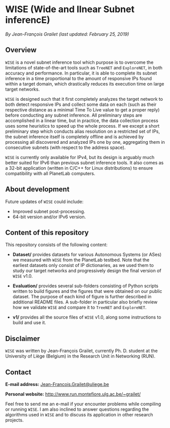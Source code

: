 # WISE (Wide and lInear Subnet inferencE)

*By Jean-François Grailet (last updated: February 25, 2019)*

## Overview

`WISE` is a novel subnet inference tool which purpose is to overcome the limitations of state-of-the-art tools such as `TreeNET` and `ExploreNET`, in both accuracy and performance. In particular, it is able to complete its subnet inference in a time proportional to the amount of responsive IPs found within a target domain, which drastically reduces its execution time on large target networks.

`WISE` is designed such that it first completely analyzes the target network to both detect responsive IPs and collect some data on each (such as their respective distance as a minimal Time To Live value to get a proper reply) before conducting any subnet inference. All preliminary steps are accomplished in a linear time, but in practice, the data collection process uses some heuristics to speed up the whole process. If we except a short preliminary step which conducts alias resolution on a restricted set of IPs, the subnet inference itself is completely offline and is achieved by processing all discovered and analyzed IPs one by one, aggregating them in consecutive subnets (with respect to the address space).

`WISE` is currently only available for IPv4, but its design is arguably much better suited for IPv6 than previous subnet inference tools. It also comes as a 32-bit application (written in C/C++ for Linux distributions) to ensure compatibility with all PlanetLab computers.

## About development

Future updates of `WISE` could include:

* Improved subnet post-processing.
* 64-bit version and/or IPv6 version.

## Content of this repository

This repository consists of the following content:

* **Dataset/** provides datasets for various Autonomous Systems (or ASes) we measured with `WISE` from the PlanetLab testbed. Note that the earliest datasets only consist of IP dictionaries, as we used them to study our target networks and progressively design the final version of `WISE` v1.0.

* **Evaluation/** provides several sub-folders consisting of Python scripts written to build figures and the figures that were obtained on our public dataset. The purpose of each kind of figure is further described in additional README files. A sub-folder in particular also briefly review how we validate `WISE` and compare it to `TreeNET` and `ExploreNET`.

* **v1/** provides all the source files of `WISE` v1.0, along some instructions to build and use it.

## Disclaimer

`WISE` was written by Jean-François Grailet, currently Ph. D. student at the University of Liège (Belgium) in the Research Unit in Networking (RUN).

## Contact

**E-mail address:** Jean-Francois.Grailet@uliege.be

**Personal website:** http://www.run.montefiore.ulg.ac.be/~grailet/

Feel free to send me an e-mail if your encounter problems while compiling or running `WISE`. I am also inclined to answer questions regarding the algorithms used in `WISE` and to discuss its application in other research projects.
